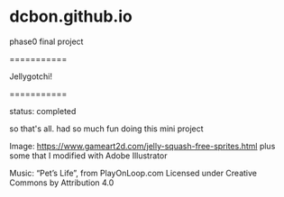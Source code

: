 # dcbon.github.io
phase0 final project

===========

Jellygotchi!

===========

status: completed


so that's all. 
had so much fun doing this mini project

Image: https://www.gameart2d.com/jelly-squash-free-sprites.html
plus some that I modified with Adobe Illustrator


Music: “Pet’s Life”, from PlayOnLoop.com
Licensed under Creative Commons by Attribution 4.0
